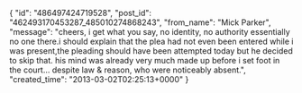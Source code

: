  {
   "id": "486497424719528",
   "post_id": "462493170453287_485010274868243",
   "from_name": "Mick Parker",
   "message": "cheers, i get what you say, no identity, no authority essentially no one there.i should explain that the plea had not even been entered while i was present,the pleading should have been attempted today but he decided to skip that. his mind was already very much made up before i set foot in the court... despite law & reason, who were noticeably absent.",
   "created_time": "2013-03-02T02:25:13+0000"
 }
